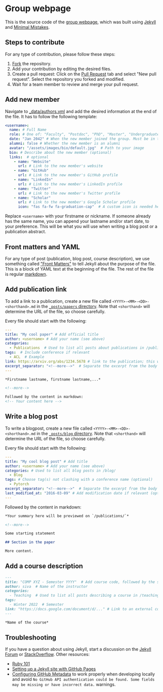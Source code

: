 # Group webpage

This is the source code of the [group webpage](https://mcgill-nlp.github.io/), which was built using [Jekyll](https://github.com/jekyll/jekyll) and [Minimal Mistakes](https://github.com/mmistakes/minimal-mistakes).

## Steps to contribute

For any type of contribution, please follow these steps:
1. [Fork](./fork) the repository.
2. Add your contribution by editing the desired files.
3. Create a pull request: Click on the [Pull Request](https://github.com/McGill-NLP/group-webpage/pulls) tab and select "New pull request". Select the repository you forked and modified.
4. Wait for a team member to review and merge your pull request.

## Add new member

Navigate to [_data/authors.yml](./_data/authors.yml) and add the desired information at the end of the file. It has to follow the following template:

```yaml
<username>:
  name: # Full Name
  role: # One of: "Faculty", "Postdoc", "PhD", "Master", "Undergraduate", "Intern"
  date: "Jan 2042" # When the new member joined the group. Must be in the "MMM YYYY" format, or "Fall"/"Winter" instead of month.
  alumni: false # Whether the new member is an alumni
  avatar: "/assets/images/bio/default.jpg"  # Path to your image
  bio: # Describe about the new member (optional)
  links:  # optional
    - name: "Website"
      url: # Link to the new member's website
    - name: "GitHub"
      url: # Link to the new member's GitHub profile
    - name: "LinkedIn"
      url: # Link to the new member's LinkedIn profile
    - name: "Twitter"
      url: # Link to the new member's Twitter profile
    - name: "Scholar"
      url: # Link to the new member's Google Scholar profile
      icon: "fas fa-fw fa-graduation-cap"  # A custom icon is needed here
```

Replace `<username>` with your firstname or nickname. If someone already has the same name, you can append your lastname and/or start date, to your preference. This will be what you will use when writing a blog post or a publication abstract.

## Front matters and YAML

For any type of post (publication, blog post, course description), we use something called ["Front Matters"](https://jekyllrb.com/docs/front-matter/) to tell Jekyll about the purpose of the file. This is a block of YAML text at the beginning of the file. The rest of the file is regular [markdown](https://github.com/adam-p/markdown-here/wiki/Markdown-Cheatsheet).

## Add publication link

To add a link to a publication, create a new file called `<YYYY>-<MM>-<DD>-<shorthand>.md` in the [`_posts/papers` directory](https://github.com/McGill-NLP/group-webpage/tree/master/_posts/papers). Note that `<shorthand>` will determine the URL of the file, so choose carefully.

Every file should start with the following:
```yaml
---
title: "My cool paper" # Add official title
author: <username> # Add your name (see above)
categories:
  - Publications  # Used to list all posts about publications in /publications/
tags:  # Include conference if relevant
  - ACL  # Example
link: https://arxiv.org/abs/1234.5678 # link to the publication; this will be opened when clicking on the publication title
excerpt_separator: "<!--more-->"  # Separate the excerpt from the body
---
```

```markdown
*Firstname lastname, firstname lastname,...*

<!--more-->

Followed by the content in markdown:
<!-- Your content here -->
```


## Write a blog post

To write a blogpost, create a new file called `<YYYY>-<MM>-<DD>-<shorthand>.md` in the [`_posts/blog` directory](_posts/blog). Note that `<shorthand>` will determine the URL of the file, so choose carefully.

Every file should start with the following:
```yaml
---
title: "My cool blog post" # Add title
author: <username> # Add your name (see above)
categories: # Used to list all blog posts in /blog/
  - Blog
tags: # Choose tag(s) not clashing with a conference name (optional)
  - Pytorch
excerpt_separator: "<!--more-->"  # Separate the excerpt from the body (optional)
last_modified_at: "2016-03-09" # Add modification date if relevant (optional)
---
```

Followed by the content in markdown:

```markdown
*Your summary here will be previewed on `/publications/`*

<!--more-->

Some starting statement

## Section in the paper

More content.
```

## Add a course description

```markdown
---
title: "COMP XYZ - Semester YYYY"  # Add course code, followed by the semester it's taught
author: siva  # Name of the instructor
categories:
  - Teaching  # Used to list all posts describing a course in /teaching/
tags:
  - Winter 2022  # Semester
link: "https://docs.google.com/document/d/..." # Link to an external course description
---

*Name of the course*
```

## Troubleshooting

If you have a question about using Jekyll, start a discussion on the [Jekyll Forum](https://talk.jekyllrb.com/) or [StackOverflow](https://stackoverflow.com/questions/tagged/jekyll). Other resources:

- [Ruby 101](https://jekyllrb.com/docs/ruby-101/)
- [Setting up a Jekyll site with GitHub Pages](https://jekyllrb.com/docs/github-pages/)
- [Configuring GitHub Metadata](https://github.com/jekyll/github-metadata/blob/master/docs/configuration.md#configuration) to work properly when developing locally and avoid `No GitHub API authentication could be found. Some fields may be missing or have incorrect data.` warnings.
